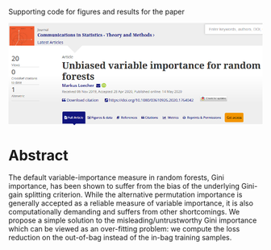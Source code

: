 Supporting code for figures and results for the paper 

![CIS_Webpage.PNG](CIS_Webpage.PNG)

# Abstract

The default variable-importance measure in random forests, Gini importance, has been shown to suffer from the bias of the underlying Gini-gain splitting criterion. While the alternative permutation importance is generally accepted as a reliable measure of variable importance, it is also computationally demanding and suffers from other shortcomings. We propose a simple solution to the misleading/untrustworthy Gini importance which can be viewed as an over-fitting problem: we compute the loss reduction on the out-of-bag instead of the in-bag training samples.
